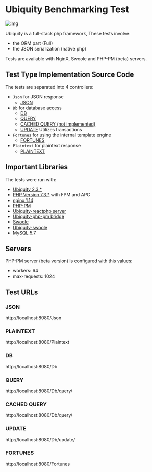 # Ubiquity Benchmarking Test
![img](https://github.com/phpMv/ubiquity/blob/master/Banner/banner.png?raw=true)

Ubiquity is a full-stack php framework, These tests involve:
- the ORM part (Full)
- the JSON serialization (native php)

Tests are available with NginX, Swoole and PHP-PM (beta) servers.

## Test Type Implementation Source Code
The tests are separated into 4 controllers:
- `Json` for JSON response
  * [JSON](app/controllers/Json.php)
- `Db` for database access
  * [DB](app/controllers/Db.php)
  * [QUERY](app/controllers/Db.php)
  * [CACHED QUERY (not implemented)]()
  * [UPDATE](app/controllers/Db.php) Utilizes transactions
- `Fortunes` for using the internal template engine
  * [FORTUNES](app/controllers/Fortunes.php)
- `Plaintext` for plaintext response
  * [PLAINTEXT](app/controllers/Plaintext.php)


## Important Libraries
The tests were run with:
* [Ubiquity 2.3.*](https://ubiquity.kobject.net/)
* [PHP Version 7.3.*](http://www.php.net/) with FPM and APC
* [nginx 1.14](http://nginx.org/)
* [PHP-PM](https://github.com/php-pm/php-pm)
* [Ubiquity-reactphp server](https://github.com/phpMv/ubiquity-reactphp)
* [Ubiquity-php-pm bridge](https://github.com/phpMv/ubiquity-php-pm)
* [Swoole](https://www.swoole.com/)
* [Ubiquity-swoole](https://github.com/phpMv/ubiquity-swoole)
* [MySQL 5.7](https://dev.mysql.com/)

## Servers
PHP-PM server (beta version) is configured with this values:
- workers: 64
- max-requests: 1024

## Test URLs
### JSON

http://localhost:8080/Json

### PLAINTEXT

http://localhost:8080/Plaintext

### DB

http://localhost:8080/Db

### QUERY

http://localhost:8080/Db/query/

### CACHED QUERY

http://localhost:8080/Db/query/

### UPDATE

http://localhost:8080/Db/update/

### FORTUNES

http://localhost:8080/Fortunes
